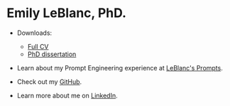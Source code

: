 # Emily LeBlanc, PhD.


* Downloads:

  * [Full CV](/docs/LeBlanc_full_CV_052024.pdf)
  * [PhD dissertation](docs/dissertation-full.pdf)

* Learn about my Prompt Engineering experience at [LeBlanc's Prompts](https://leblancs-prompts.vercel.app/).

* Check out my [GitHub](https://github.com/eleblanc-ai/).


<!-- * Take a look at my [writing portfolio](https://github.com/eleblanc-ai/writing-portfolio).-->
 

<!--* Visit my [technical writing blog](https://eleblanc.dev/).-->


* Learn more about me on [LinkedIn](https://www.linkedin.com/in/eleblanc-ai).

